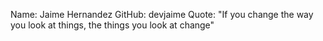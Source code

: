 Name: Jaime Hernandez
GitHub: devjaime
Quote: "If you change the way you look at things, the things you look at change"